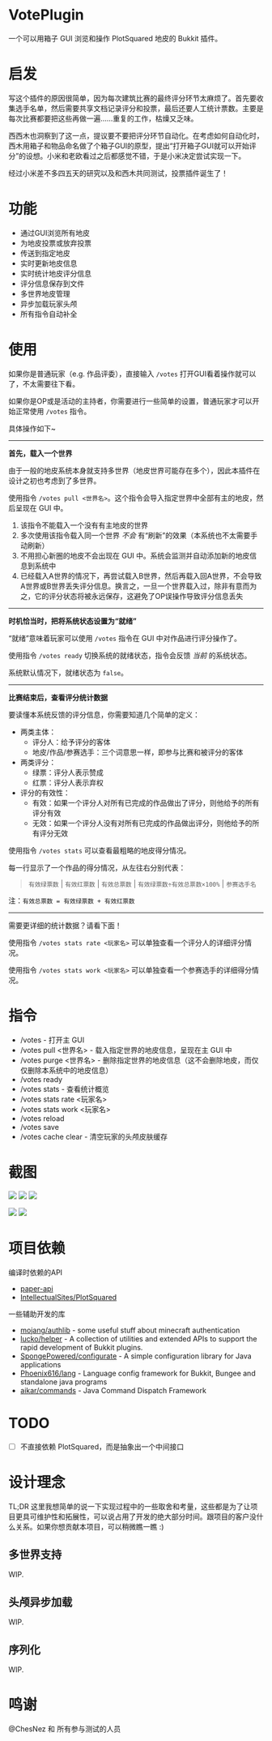 # VotePlugin

一个可以用箱子 GUI 浏览和操作 PlotSquared 地皮的 Bukkit 插件。

# 启发

写这个插件的原因很简单，因为每次建筑比赛的最终评分环节太麻烦了。首先要收集选手名单，然后需要共享文档记录评分和投票，最后还要人工统计票数。主要是每次比赛都要把这些再做一遍……重复的工作，枯燥又乏味。

西西木也洞察到了这一点，提议要不要把评分环节自动化。在考虑如何自动化时，西木用箱子和物品命名做了个箱子GUI的原型，提出“打开箱子GUI就可以开始评分”的设想。小米和老欧看过之后都感觉不错，于是小米决定尝试实现一下。

经过小米差不多四五天的研究以及和西木共同测试，投票插件诞生了！

# 功能

- 通过GUI浏览所有地皮
- 为地皮投票或放弃投票
- 传送到指定地皮
- 实时更新地皮信息
- 实时统计地皮评分信息
- 评分信息保存到文件
- 多世界地皮管理
- 异步加载玩家头颅
- 所有指令自动补全

# 使用

如果你是普通玩家（e.g. 作品评委），直接输入 `/votes` 打开GUI看着操作就可以了，不太需要往下看。

如果你是OP或是活动的主持者，你需要进行一些简单的设置，普通玩家才可以开始正常使用 `/votes` 指令。

具体操作如下~

---

**首先，载入一个世界**

由于一般的地皮系统本身就支持多世界（地皮世界可能存在多个），因此本插件在设计之初也考虑到了多世界。

使用指令 `/votes pull <世界名>`。这个指令会导入指定世界中全部有主的地皮，然后呈现在 GUI 中。

1. 该指令不能载入一个没有有主地皮的世界
2. 多次使用该指令载入同一个世界 *不会* 有“刷新”的效果（本系统也不太需要手动刷新）
3. 不用担心新圈的地皮不会出现在 GUI 中。系统会监测并自动添加新的地皮信息到系统中
4. 已经载入A世界的情况下，再尝试载入B世界，然后再载入回A世界，不会导致A世界或B世界丢失评分信息。换言之，一旦一个世界载入过，除非有意而为之，它的评分状态将被永远保存，这避免了OP误操作导致评分信息丢失

---

**时机恰当时，把将系统状态设置为“就绪”**

“就绪”意味着玩家可以使用 `/votes` 指令在 GUI 中对作品进行评分操作了。

使用指令 `/votes ready` 切换系统的就绪状态，指令会反馈 *当前* 的系统状态。

系统默认情况下，就绪状态为 `false`。

---

**比赛结束后，查看评分统计数据**

要读懂本系统反馈的评分信息，你需要知道几个简单的定义：

- 两类主体：
  - 评分人：给予评分的客体
  - 地皮/作品/参赛选手：三个词意思一样，即参与比赛和被评分的客体
- 两类评分：
  - 绿票：评分人表示赞成
  - 红票：评分人表示弃权
- 评分的有效性：
  - 有效：如果一个评分人对所有已完成的作品做出了评分，则他给予的所有评分有效
  - 无效：如果一个评分人没有对所有已完成的作品做出评分，则他给予的所有评分无效

使用指令 `/votes stats` 可以查看最粗略的地皮得分情况。

每一行显示了一个作品的得分情况，从左往右分别代表：

> `有效绿票数` | `有效红票数` | `有效总票数` | `有效绿票数÷有效总票数×100%` | `参赛选手名`

注：`有效总票数 = 有效绿票数 + 有效红票数`

---

需要更详细的统计数据？请看下面！

使用指令 `/votes stats rate <玩家名>` 可以单独查看一个评分人的详细评分情况。

使用指令 `/votes stats work <玩家名>` 可以单独查看一个参赛选手的详细得分情况。

# 指令

- /votes - 打开主 GUI
- /votes pull <世界名> - 载入指定世界的地皮信息，呈现在主 GUI 中
- /votes purge <世界名> - 删除指定世界的地皮信息（这不会删除地皮，而仅仅删除本系统中的地皮信息）
- /votes ready
- /votes stats - 查看统计概览
- /votes stats rate <玩家名>
- /votes stats work <玩家名>
- /votes reload
- /votes save
- /votes cache clear - 清空玩家的头颅皮肤缓存

# 截图

![](https://mimaru-jp.oss-ap-northeast-1.aliyuncs.com/imageshover-on-work.jpg)
![](https://mimaru-jp.oss-ap-northeast-1.aliyuncs.com/imagesmain-gui.jpg)
![](https://mimaru-jp.oss-ap-northeast-1.aliyuncs.com/imagesback.jpg)

![](https://mimaru-jp.oss-ap-northeast-1.aliyuncs.com/imagesvideo2.gif)
![](https://mimaru-jp.oss-ap-northeast-1.aliyuncs.com/imagesvideo1.gif)


# 项目依赖

编译时依赖的API

- [paper-api](https://papermc.io/)
- [IntellectualSites/PlotSquared](https://github.com/IntellectualSites/PlotSquared)

一些辅助开发的库

- [mojang/authlib](https://mvnrepository.com/artifact/com.mojang/authlib/1.5.25) - some useful stuff about minecraft authentication
- [lucko/helper](https://github.com/lucko/helper) - A collection of utilities and extended APIs to support the rapid development of Bukkit plugins.
- [SpongePowered/configurate](https://github.com/SpongePowered/Configurate) - A simple configuration library for Java applications
- [Phoenix616/lang](https://github.com/Phoenix616/lang) - Language config framework for Bukkit, Bungee and standalone java programs
- [aikar/commands](https://github.com/aikar/commands) - Java Command Dispatch Framework

# TODO

- [ ] 不直接依赖 PlotSquared，而是抽象出一个中间接口

# 设计理念

TL;DR 这里我想简单的说一下实现过程中的一些取舍和考量，这些都是为了让项目更具可维护性和拓展性，可以说占用了开发的绝大部分时间。跟项目的客户没什么关系。如果你想贡献本项目，可以稍微瞧一瞧 :)

## 多世界支持

WIP.

## 头颅异步加载

WIP.

## 序列化

WIP.

# 鸣谢

@ChesNez 和 所有参与测试的人员